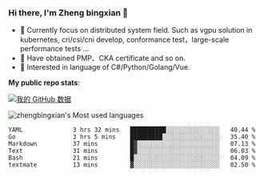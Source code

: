 ### Hi there, I'm Zheng bingxian  👋

* 📖  Currently focus on distributed system field. Such as vgpu solution in kubernetes, cri/csi/cni develop, conformance test，large-scale performance tests ...
* 🌱  Have obtained PMP、CKA certificate and so on.
* 👯  Interested in language of C#/Python/Golang/Vue.

**My public repo stats**:

[![我的 GitHub 数据](https://github-readme-stats.vercel.app/api?username=zhengbingxian&theme=merko)]()

![zhengbingxian's Most used languages](https://github-readme-stats.vercel.app/api/top-langs/?username=zhengbingxian&layout=compact&hide_border=true&langs_count=10)

<!--START_SECTION:waka-->

```text
YAML              3 hrs 32 mins   ██████████░░░░░░░░░░░░░░░   40.44 %
Go                3 hrs 5 mins    █████████░░░░░░░░░░░░░░░░   35.40 %
Markdown          37 mins         █▓░░░░░░░░░░░░░░░░░░░░░░░   07.13 %
Text              31 mins         █▓░░░░░░░░░░░░░░░░░░░░░░░   06.03 %
Bash              21 mins         █░░░░░░░░░░░░░░░░░░░░░░░░   04.09 %
textmate          13 mins         ▓░░░░░░░░░░░░░░░░░░░░░░░░   02.50 %
```

<!--END_SECTION:waka-->
